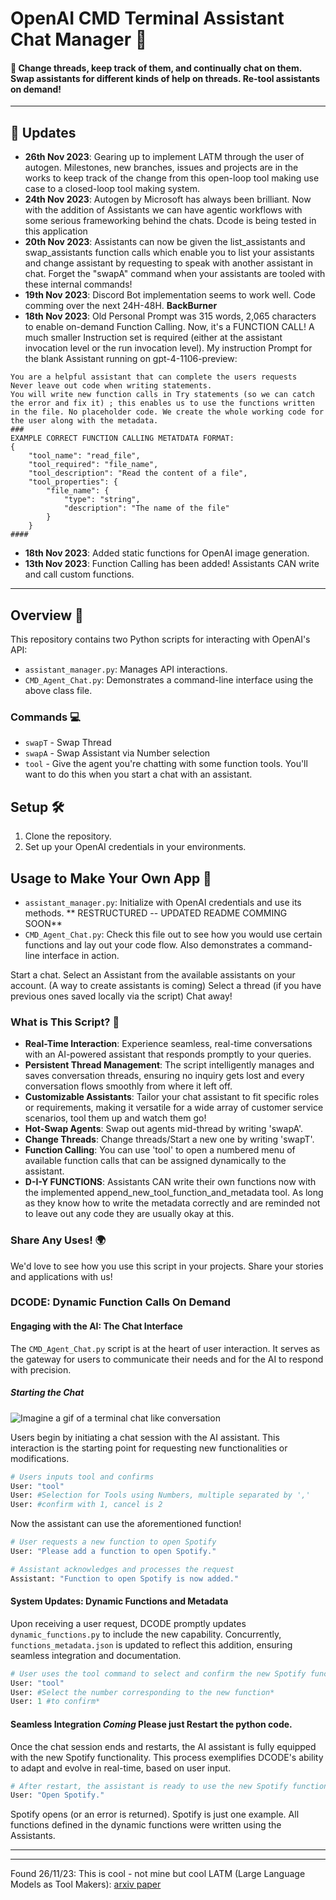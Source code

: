 # OpenAI CMD Terminal Assistant Chat Manager 🤖
#### 🌟 Change threads, keep track of them, and continually chat on them. Swap assistants for different kinds of help on threads. Re-tool assistants on demand!

---
## 🚀 Updates
- **26th Nov 2023**: Gearing up to implement LATM through the user of autogen. Milestones, new branches, issues and projects are in the works to keep track of the change from this open-loop tool making use case to a closed-loop tool making system.
- **24th Nov 2023**: Autogen by Microsoft has always been brilliant. Now with the addition of Assistants we can have agentic workflows with some serious frameworking behind the chats. Dcode is being tested in this application
- **20th Nov 2023**: Assistants can now be given the list_assistants and swap_assistants function calls which enable you to list your assistants and change assistant by requesting to speak with another assistant in chat. Forget the "swapA" command when your assistants are tooled with these internal commands!
- **19th Nov 2023**: Discord Bot implementation seems to work well. Code comming over the next 24H-48H. **BackBurner**
- **18th Nov 2023**: Old Personal Prompt was 315 words, 2,065 characters to enable on-demand Function Calling. Now, it's a FUNCTION CALL! A much smaller Instruction set is required (either at the assistant invocation level or the run invocation level).
My instruction Prompt for the blank Assistant running on gpt-4-1106-preview:
```
You are a helpful assistant that can complete the users requests
Never leave out code when writing statements.
You will write new function calls in Try statements (so we can catch the error and fix it) ; this enables us to use the functions written in the file. No placeholder code. We create the whole working code for the user along with the metadata.
###
EXAMPLE CORRECT FUNCTION CALLING METATDATA FORMAT:
{
    "tool_name": "read_file",
    "tool_required": "file_name",
    "tool_description": "Read the content of a file",
    "tool_properties": {
        "file_name": {
            "type": "string",
            "description": "The name of the file"
        }
    }
####
```
  
- **18th Nov 2023**: Added static functions for OpenAI image generation. 
- **13th Nov 2023**: Function Calling has been added! Assistants CAN write and call custom functions. 
---

## Overview 📖
This repository contains two Python scripts for interacting with OpenAI's API:
- `assistant_manager.py`: Manages API interactions. 
- `CMD_Agent_Chat.py`: Demonstrates a command-line interface using the above class file. 

### Commands 💻
- `swapT` - Swap Thread
- `swapA` - Swap Assistant via Number selection
- `tool` - Give the agent you're chatting with some function tools. You'll want to do this when you start a chat with an assistant.

## Setup 🛠️
1. Clone the repository.
2. Set up your OpenAI credentials in your environments.

## Usage to Make Your Own App 🌈
- `assistant_manager.py`: Initialize with OpenAI credentials and use its methods. ** RESTRUCTURED -- UPDATED README COMMING SOON**
- `CMD_Agent_Chat.py`: Check this file out to see how you would use certain functions and lay out your code flow. Also demonstrates a command-line interface in action.

Start a chat. Select an Assistant from the available assistants on your account. (A way to create assistants is coming)
Select a thread (if you have previous ones saved locally via the script) 
Chat away!

### What is This Script? 🤔
- **Real-Time Interaction**: Experience seamless, real-time conversations with an AI-powered assistant that responds promptly to your queries.
- **Persistent Thread Management**: The script intelligently manages and saves conversation threads, ensuring no inquiry gets lost and every conversation flows smoothly from where it left off.
- **Customizable Assistants**: Tailor your chat assistant to fit specific roles or requirements, making it versatile for a wide array of customer service scenarios, tool them up and watch them go!
- **Hot-Swap Agents**: Swap out agents mid-thread by writing 'swapA'.
- **Change Threads**: Change threads/Start a new one by writing 'swapT'.
- **Function Calling**: You can use 'tool' to open a numbered menu of available function calls that can be assigned dynamically to the assistant.
- **D-I-Y FUNCTIONS**: Assistants CAN write their own functions now with the implemented append_new_tool_function_and_metadata tool. As long as they know how to write the metadata correctly and are reminded not to leave out any code they are usually okay at this.

### Share Any Uses! 🌍
We'd love to see how you use this script in your projects. Share your stories and applications with us!

### DCODE: Dynamic Function Calls On Demand

#### Engaging with the AI: The Chat Interface

The `CMD_Agent_Chat.py` script is at the heart of user interaction. It serves as the gateway for users to communicate their needs and for the AI to respond with precision.

##### Starting the Chat
![Imagine a gif of a terminal chat like conversation](./screen_capture_demo1.gif)

Users begin by initiating a chat session with the AI assistant. This interaction is the starting point for requesting new functionalities or modifications.

```python
# Users inputs tool and confirms
User: "tool"
User: #Selection for Tools using Numbers, multiple separated by ','
User: #confirm with 1, cancel is 2
```

Now the assistant can use the aforementioned function!

```python
# User requests a new function to open Spotify
User: "Please add a function to open Spotify."

# Assistant acknowledges and processes the request
Assistant: "Function to open Spotify is now added."
```

#### System Updates: Dynamic Functions and Metadata

Upon receiving a user request, DCODE promptly updates `dynamic_functions.py` to include the new capability. Concurrently, `functions_metadata.json` is updated to reflect this addition, ensuring seamless integration and documentation.

```python
# User uses the tool command to select and confirm the new Spotify function
User: "tool"
User: #Select the number corresponding to the new function*
User: 1 #to confirm*
```

#### Seamless Integration *Coming* Please just Restart the python code.

Once the chat session ends and restarts, the AI assistant is fully equipped with the new Spotify functionality. This process exemplifies DCODE's ability to adapt and evolve in real-time, based on user input.

```python
# After restart, the assistant is ready to use the new Spotify function
User: "Open Spotify."
```

Spotify opens (or an error is returned). Spotify is just one example. All functions defined in the dynamic functions were written using the Assistants.

---


------

Found 26/11/23:
This is cool - not mine but cool
LATM (Large Language Models as Tool Makers):
[arxiv paper](https://arxiv.org/abs/2305.17126)
